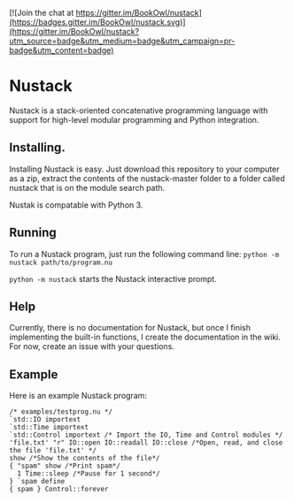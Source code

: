 [![Join the chat at https://gitter.im/BookOwl/nustack](https://badges.gitter.im/BookOwl/nustack.svg)](https://gitter.im/BookOwl/nustack?utm_source=badge&utm_medium=badge&utm_campaign=pr-badge&utm_content=badge)

# Nustack
Nustack is a stack-oriented concatenative programming language with support for high-level modular programming and Python integration.

## Installing.
Installing Nustack is easy. Just download this repository to your computer as a zip, extract the contents of the nustack-master folder to a folder called nustack that is on the module search path.

Nustak is compatable with Python 3.
## Running
To run a Nustack program, just run the following command line: `python -m nustack path/to/program.nu`

`python -m nustack` starts the Nustack interactive prompt.
## Help
Currently, there is no documentation for Nustack, but once I finish implementing the built-in functions, I create the documentation in the wiki. For now, create an issue with your questions.
## Example
Here is an example Nustack program:

```
/* examples/testprog.nu */
`std::IO importext
`std::Time importext
`std::Control importext /* Import the IO, Time and Control modules */
'file.txt' "r" IO::open IO::readall IO::close /*Open, read, and close the file 'file.txt' */
show /*Show the contents of the file*/
{ "spam" show /*Print spam*/
  1 Time::sleep /*Pause for 1 second*/
} `spam define
{ spam } Control::forever
```
